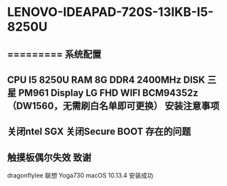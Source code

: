 # LENOVO-IDEAPAD-720S-13IKB-I5-8250U
=========
系统配置
---
CPU  I5 8250U
RAM  8G DDR4 2400MHz
DISK 三星 PM961
Display LG FHD
WIFI BCM94352z（DW1560，无需刷白名单即可更换）
安装注意事项
----
关闭ntel SGX
关闭Secure BOOT
存在的问题
----
触摸板偶尔失效
致谢
----
dragonflylee
联想 Yoga730 macOS 10.13.4 安装成功
